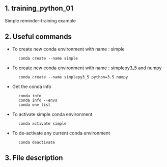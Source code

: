 ## 1. training_python_01

Simple reminder-training example


## 2. Useful commands

   * To create new conda environment with name : simple
```
      conda create --name simple
```

   * To create new conda environment with name : simplepy3_5 and numpy
```
      conda create --name simplepy3_5 python=3.5 numpy
```

   * Get the conda info
```
      conda info
      conda info --envs
      conda env list
```

   * To activate simple conda environment
```
      conda activate simple
```

   * To de-activate any current conda environment
```
      conda deactivate
```

## 3. File description


